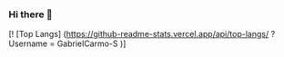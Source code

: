 ### Hi there 👋

[! [Top Langs] (https://github-readme-stats.vercel.app/api/top-langs/ ? Username = GabrielCarmo-S )]
